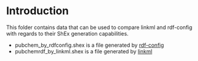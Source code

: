 # Introduction

This folder contains data that can be used to compare linkml and rdf-config with regards to their ShEx generation capabilities.

- pubchem_by_rdfconfig.shex is a file generated by [rdf-config](https://github.com/dbcls/rdf-config)
- pubchemrdf_by_linkml.shex is a file generated by [linkml](https://linkml.io/)
